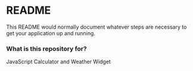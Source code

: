 # README #

This README would normally document whatever steps are necessary to get your application up and running.

### What is this repository for? ###

JavaScript Calculator and Weather Widget